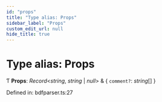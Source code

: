 ```yaml
---
id: "props"
title: "Type alias: Props"
sidebar_label: "Props"
custom_edit_url: null
hide_title: true
---
```


# Type alias: Props

Ƭ **Props**: *Record*<*string*, *string* \| *null*\> & { `comment?`: *string*[]  }

Defined in: bdfparser.ts:27
